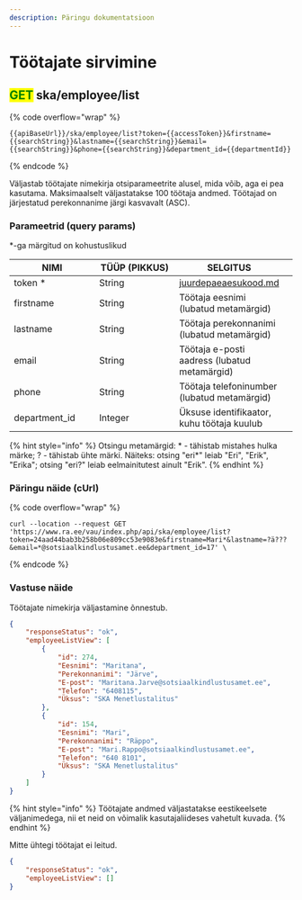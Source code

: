 ```yaml
---
description: Päringu dokumentatsioon
---
```


# Töötajate sirvimine

## <mark style="color:green;">GET</mark> ska/employee/list

{% code overflow="wrap" %}
```
{{apiBaseUrl}}/ska/employee/list?token={{accessToken}}&firstname={{searchString}}&lastname={{searchString}}&email={{searchString}}&phone={{searchString}}&department_id={{departmentId}}
```
{% endcode %}

Väljastab töötajate nimekirja otsiparameetrite alusel, mida võib, aga ei pea kasutama. Maksimaalselt väljastatakse 100 töötaja andmed. Töötajad on järjestatud perekonnanime järgi kasvavalt (ASC).

### Parameetrid (query params)

\*-ga märgitud on kohustuslikud

<table><thead><tr><th width="168">NIMI</th><th width="192">TÜÜP (PIKKUS)</th><th>SELGITUS</th><th data-hidden></th></tr></thead><tbody><tr><td>token *</td><td>String</td><td><a data-mention href="../../juurdepaeaesukood.md">juurdepaeaesukood.md</a></td><td></td></tr><tr><td>firstname</td><td>String</td><td>Töötaja eesnimi (lubatud metamärgid)</td><td></td></tr><tr><td>lastname</td><td>String</td><td>Töötaja perekonnanimi (lubatud metamärgid)</td><td></td></tr><tr><td>email</td><td>String</td><td>Töötaja e-posti aadress (lubatud metamärgid)</td><td></td></tr><tr><td>phone</td><td>String</td><td>Töötaja telefoninumber (lubatud metamärgid)</td><td></td></tr><tr><td>department_id</td><td>Integer</td><td>Üksuse identifikaator, kuhu töötaja kuulub</td><td></td></tr></tbody></table>

{% hint style="info" %}
Otsingu metamärgid: \* - tähistab mistahes hulka märke; ? - tähistab ühte märki. Näiteks: otsing "eri\*" leiab "Eri", "Erik", "Erika"; otsing "eri?" leiab eelmainitutest ainult "Erik".
{% endhint %}

### Päringu näide (cUrl)

{% code overflow="wrap" %}
```shell
curl --location --request GET 'https://www.ra.ee/vau/index.php/api/ska/employee/list?token=24aad44bab3b258b06e809cc53e9083e&firstname=Mari*&lastname=?ä???&email=*@sotsiaalkindlustusamet.ee&department_id=17' \
```
{% endcode %}

### Vastuse näide

Töötajate nimekirja väljastamine õnnestub.

```json
{
    "responseStatus": "ok",
    "employeeListView": [
        {
            "id": 274,
            "Eesnimi": "Maritana",
            "Perekonnanimi": "Järve",
            "E-post": "Maritana.Jarve@sotsiaalkindlustusamet.ee",
            "Telefon": "6408115",
            "Üksus": "SKA Menetlustalitus"
        },
        {
            "id": 154,
            "Eesnimi": "Mari",
            "Perekonnanimi": "Räppo",
            "E-post": "Mari.Rappo@sotsiaalkindlustusamet.ee",
            "Telefon": "640 8101",
            "Üksus": "SKA Menetlustalitus"
        }
    ]
}
```

{% hint style="info" %}
Töötajate andmed väljastatakse eestikeelsete väljanimedega, nii et neid on võimalik kasutajaliideses vahetult kuvada.
{% endhint %}

Mitte ühtegi töötajat ei leitud.

```json
{
    "responseStatus": "ok",
    "employeeListView": []
}
```
